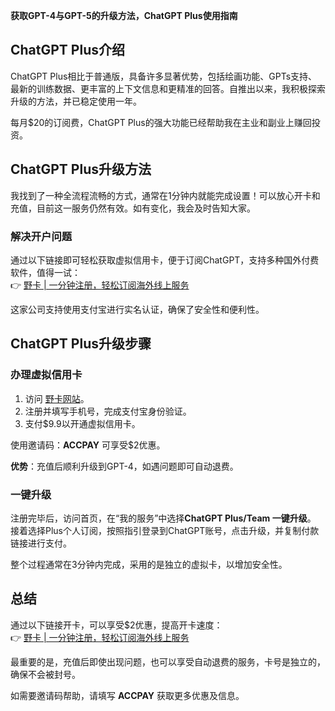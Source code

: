 **获取GPT-4与GPT-5的升级方法，ChatGPT Plus使用指南**

## ChatGPT Plus介绍

ChatGPT Plus相比于普通版，具备许多显著优势，包括绘画功能、GPTs支持、最新的训练数据、更丰富的上下文信息和更精准的回答。自推出以来，我积极探索升级的方法，并已稳定使用一年。

每月$20的订阅费，ChatGPT Plus的强大功能已经帮助我在主业和副业上赚回投资。

## ChatGPT Plus升级方法

我找到了一种全流程流畅的方式，通常在1分钟内就能完成设置！可以放心开卡和充值，目前这一服务仍然有效。如有变化，我会及时告知大家。

### 解决开户问题 

通过以下链接即可轻松获取虚拟信用卡，便于订阅ChatGPT，支持多种国外付费软件，值得一试：  
👉 [野卡 | 一分钟注册，轻松订阅海外线上服务](https://bit.ly/bewildcard)

这家公司支持使用支付宝进行实名认证，确保了安全性和便利性。

## ChatGPT Plus升级步骤

### 办理虚拟信用卡

1. 访问 [野卡网站](https://bit.ly/bewildcard)。
2. 注册并填写手机号，完成支付宝身份验证。
3. 支付$9.9以开通虚拟信用卡。

使用邀请码：**ACCPAY** 可享受$2优惠。

**优势**：充值后顺利升级到GPT-4，如遇问题即可自动退费。

### 一键升级

注册完毕后，访问首页，在“我的服务”中选择**ChatGPT Plus/Team 一键升级**。  
接着选择Plus个人订阅，按照指引登录到ChatGPT账号，点击升级，并复制付款链接进行支付。

整个过程通常在3分钟内完成，采用的是独立的虚拟卡，以增加安全性。

## 总结

通过以下链接开卡，可以享受$2优惠，提高开卡速度：  
👉 [野卡 | 一分钟注册，轻松订阅海外线上服务](https://bit.ly/bewildcard)

最重要的是，充值后即使出现问题，也可以享受自动退费的服务，卡号是独立的，确保不会被封号。

如需要邀请码帮助，请填写 **ACCPAY** 获取更多优惠及信息。